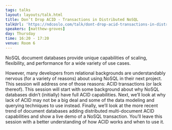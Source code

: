 ```yaml
---
tags: talks
layout: layouts/talk.html
title: Don’t Drop ACID - Transactions in Distributed NoSQL
talkUrl: 'https://ndcoslo.com/talk/dont-drop-acid-transactions-in-distributed-nosql/'
speakers: [matthew-groves]
day: Thursday
time: 16:20 - 17:20
venue: Room 6
---
```

NoSQL document databases provide unique capabilities of scaling, flexibility, and performance for a wide variety of use cases. 

However, many developers from relational backgrounds are understandably nervous (for a variety of reasons) about using NoSQL in their next project. This session will address one of those reasons: ACID transactions (or lack thereof). This session will start with some background about why NoSQL databases didn’t (initially) have full ACID capabilities. Next, we’ll look at why lack of ACID may not be a big deal and some of the data modeling and querying techniques to use instead. Finally, we’ll look at the more recent trend of document databases adding distributed multi-document ACID capabilities and show a live demo of a NoSQL transaction. You’ll leave this session with a better understanding of how ACID works and when to use it.